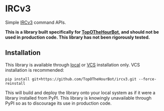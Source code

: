 # IRCv3

Simple [IRCv3](https://ircv3.net/irc/) command APIs.

**This is a library built specifically for [TopOTheHourBot](https://github.com/TopOTheHourBot/TopOTheHourBot), and should not be used in production code. This library has not been rigorously tested.**

## Installation

This library is available through [local](https://pip.pypa.io/en/stable/topics/local-project-installs/) or [VCS](https://pip.pypa.io/en/stable/topics/vcs-support/) installation only. VCS installation is recommended:

```
pip install git+https://github.com/TopOTheHourBot/ircv3.git --force-reinstall
```

This will build and deploy the library onto your local system as if it were a library installed from PyPI. This library is knowingly unavailable through PyPI so as to discourage its use in production code.
